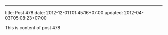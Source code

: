 ---
title: Post 478
date: 2012-12-01T01:45:16+07:00
updated: 2012-04-03T05:08:23+07:00

This is content of post 478
